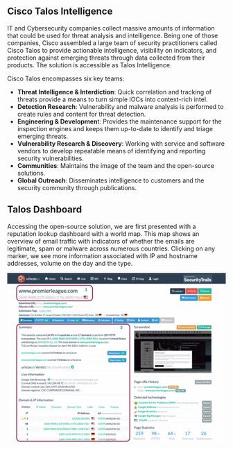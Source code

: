 ## Cisco Talos Intelligence

IT and Cybersecurity companies collect massive amounts of information that could be used for threat analysis and intelligence. Being one of those companies, Cisco assembled a large team of security practitioners called Cisco Talos to provide actionable intelligence, visibility on indicators, and protection against emerging threats through data collected from their products. The solution is accessible as Talos Intelligence.

Cisco Talos encompasses six key teams:

* **Threat Intelligence & Interdiction**: Quick correlation and tracking of threats provide a means to turn simple IOCs into context-rich intel.
* **Detection Research**: Vulnerability and malware analysis is performed to create rules and content for threat detection.
* **Engineering & Developmen**t: Provides the maintenance support for the inspection engines and keeps them up-to-date to identify and triage emerging threats.
* **Vulnerability Research & Discovery**: Working with service and software vendors to develop repeatable means of identifying and reporting security vulnerabilities.
* **Communities**: Maintains the image of the team and the open-source solutions.
* **Global Outreach**: Disseminates intelligence to customers and the security community through publications.



## Talos Dashboard
Accessing the open-source solution, we are first presented with a reputation lookup dashboard with a world map. This map shows an overview of email traffic with indicators of whether the emails are legitimate, spam or malware across numerous countries. Clicking on any marker, we see more information associated with IP and hostname addresses, volume on the day and the type.

<p align="center">
  <img src="https://github.com/AM1RKA/SOC-Analyst/blob/main/Cyber%20Threat%20Intellegence/Threat%20Intelligence%20Tools/UrlScan.io/urlscan.io.gif">
</p>
